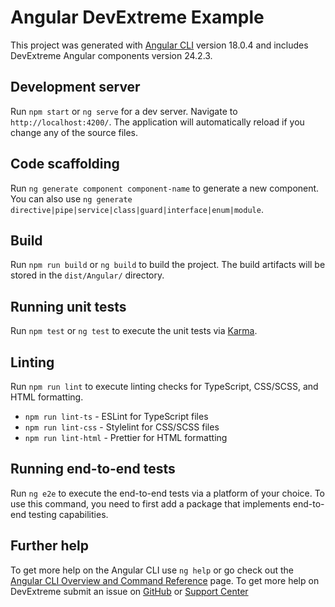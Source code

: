 # Angular DevExtreme Example

This project was generated with [Angular CLI](https://github.com/angular/angular-cli) version 18.0.4 and includes DevExtreme Angular components version 24.2.3.

## Development server

Run `npm start` or `ng serve` for a dev server. Navigate to `http://localhost:4200/`. The application will automatically reload if you change any of the source files.

## Code scaffolding

Run `ng generate component component-name` to generate a new component. You can also use `ng generate directive|pipe|service|class|guard|interface|enum|module`.

## Build

Run `npm run build` or `ng build` to build the project. The build artifacts will be stored in the `dist/Angular/` directory.

## Running unit tests

Run `npm test` or `ng test` to execute the unit tests via [Karma](https://karma-runner.github.io).

## Linting

Run `npm run lint` to execute linting checks for TypeScript, CSS/SCSS, and HTML formatting.
- `npm run lint-ts` - ESLint for TypeScript files
- `npm run lint-css` - Stylelint for CSS/SCSS files  
- `npm run lint-html` - Prettier for HTML formatting

## Running end-to-end tests

Run `ng e2e` to execute the end-to-end tests via a platform of your choice. To use this command, you need to first add a package that implements end-to-end testing capabilities.

## Further help

To get more help on the Angular CLI use `ng help` or go check out the [Angular CLI Overview and Command Reference](https://angular.dev/tools/cli) page.
To get more help on DevExtreme submit an issue on [GitHub](https://github.com/DevExpress/devextreme/issues) or [Support Center](https://supportcenter.devexpress.com/ticket/create)
